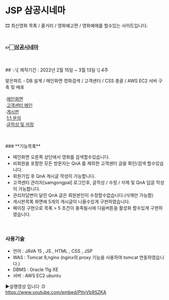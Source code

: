 # JSP 삼공시네마
🎞 최신영화 목록 / 줄거리 / 영화예고편 / 영화예매를 할수있는 사이트입니다.
<br><br>
### 👉🏻[삼공시네마](https://green27.duckdns.org)<br>

<br>
<br>
## 💡\[ 제작기간 : 2022년 2월 15일 ~ 3월 13일 \] 4주

맡은파트 \- DB 설계 / 메인화면 영화검색 / 고객센터 / CSS 총괄 / AWS EC2 서버 구축 및 배포<br><br>
∙[메인화면](https://yunamom.tistory.com/68)<br>
∙[고객센터 메인](https://yunamom.tistory.com/69)<br>
∙[게시판](https://yunamom.tistory.com/70)<br>
∙[1:1 문의](https://yunamom.tistory.com/71)<br>
∙[글작성 및 저장](https://yunamom.tistory.com/72)<br>

<br>
<br>
### **기능목록**

-   메인화면 오른쪽 상단에서 영화를 검색할수있습니다.
-   비회원을 포함한 모든 방문자는 QnA 를 제외한 고객센터 글을 확인/검색 할수있습니다.
-   회원가입 후 QnA 게시글 작성이 가능합니다.
-   고객센터 관리자[samgongpal] 로그인후, 글작성 / 수정 / 삭제 및 QnA 답글 작성이 가능합니다.
-   관리자답변이 달린 QnA 글은 회원본인이 수정할수없습니다.(삭제만 가능함)
-   게시판목록 화면에 5개의 게시글이 나올수있게 구현하였습니다.
-   페이징 구현으로 목록 > 5 조건이 충족될시에 다음버튼을 활성화 할수있게 구현하였습니다.
<br>

### **사용기술**

-   언어 : JAVA 15 , JS , HTML , CSS , JSP
-   WAS : Tomcat 9,nginx (nginx의 proxy 기능을 사용하여 tomcat 연동하였습니다.)
-   DBMS : Oracle 11g XE
-   서버 : AWS EC2 ubuntu

▶️실행영상 입니다 :D <br>
https://www.youtube.com/embed/PtIyVb9SZKA
